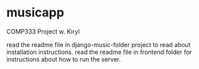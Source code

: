 # musicapp
COMP333 Project w. Kiryl 


read the readme file in django-music-folder project to read about installation instructions. 
read the readme file in frontend folder for instructions about how to run the server.
